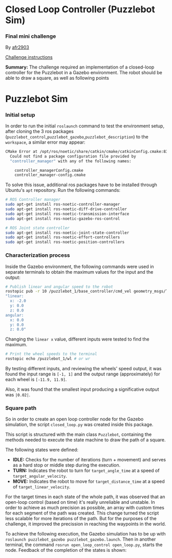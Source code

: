 # Closed Loop Controller (Puzzlebot Sim)
### Final mini challenge

By [afr2903](https://github.com/afr2903/)

[Challenge instructions](https://github.com/afr2903/MR3001B_Design_and_Development_of_Robots_I/tree/main/Week%205/Final%20Challenge)

**Summary:** The challenge required an implementation of a closed-loop controller for the Puzzlebot in a Gazebo environment. The robot should be able to draw a square, as well as following points  

# Puzzlebot Sim

### Initial setup

In order to run the initial `roslaunch` command to test the environment setup, after cloning the 3 ros packages (`puzzlebot_control`,`puzzlebot_gazebo`,`puzzlebot_description`) to the `workspace`, a similar error may appear:

```bash
CMake Error at /opt/ros/noetic/share/catkin/cmake/catkinConfig.cmake:83 (find_package):
  Could not find a package configuration file provided by
  "controller_manager" with any of the following names:

    controller_managerConfig.cmake
    controller_manager-config.cmake
```

To solve this issue, additional ros packages have to be installed through Ubuntu's `apt` repository. Run the following commands:
```bash
# ROS Controller manager
sudo apt-get install ros-noetic-controller-manager
sudo apt-get install ros-noetic-diff-drive-controller
sudo apt-get install ros-noetic-transmission-interface
sudo apt-get install ros-noetic-gazebo-ros-control

# ROS Joint state controller
sudo apt-get install ros-noetic-joint-state-controller
sudo apt-get install ros-noetic-effort-controllers
sudo apt-get install ros-noetic-position-controllers
```

### Characterization process

Inside the Gazebo environment, the following commands were used in separate terminals to obtain the maximum values for the input and the output:

```bash
# Publish linear and angular speed to the robot
rostopic pub -r 10 /puzzlebot_1/base_controller/cmd_vel geometry_msgs/Twist 
"linear:
  x: -2.0
  y: 0.0
  z: 0.0
angular:
  x: 0.0
  y: 0.0
  z: 0.0" 
```

Changing the `linear x` value, different inputs were tested to find the maximum.

```bash
# Print the wheel speeds to the terminal
rostopic echo /puzzlebot_1/wl # or wr
```

By testing different inputs, and reviewing the wheels' speed output, it was found the input range is `[-1, 1]` and the output range (approximately) for each wheel is `[-11.9, 11.9]`.

Also, it was found that the smallest input producing a significative output was `|0.02|`.

### Square path 

So in order to create an open loop controller node for the Gazebo simulation, the script `closed_loop.py` was created inside this package.

This script is structured with the main class `Puzzlebot`, containing the methods needed to execute the state machine to draw the path of a square.

The following states were defined:
- **IDLE:** Checks for the number of iterations (turn + movement) and serves as a hard stop or middle step during the execution.
- **TURN:** Indicates the robot to turn for `target_angle_time` at a speed of `target_angular_velocity`.
- **MOVE:** Indicates the robot to move for `target_distance_time` at a speed of `target_linear_velocity`.

For the target times in each state of the whole path, it was observed that an open-loop control (based on time) it's really unreliable and unstable. 
In order to achieve as much precision as possible, an array with custom times for each segment of the path was created. This change turned the script less scalable for more iterations of the path. But for the purposes of the challenge, it improved the precission in reaching the waypoints in the world.

To achieve the following execution, the Gazebo simulation has to be up with `roslaunch puzzlebot_gazebo puzzlebot_gazebo.launch`. Then in another terminal, the command `rosrun open_loop_control open_loop.py`, starts the node. Feedback of the completion of the states is shown: